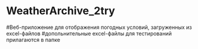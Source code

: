 # WeatherArchive_2try

#Веб-приложение для отображения погодных условий, загруженных из excel-файлов
#допольнительные excel-файлы для тестирований прилагаются в папке
